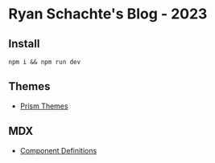 # Ryan Schachte's Blog - 2023

## Install
`npm i && npm run dev`

## Themes
- [Prism Themes](https://unpkg.com/browse/prism-themes@1.9.0/themes/)

## MDX 
- [Component Definitions](https://mdxjs.com/table-of-components/)

